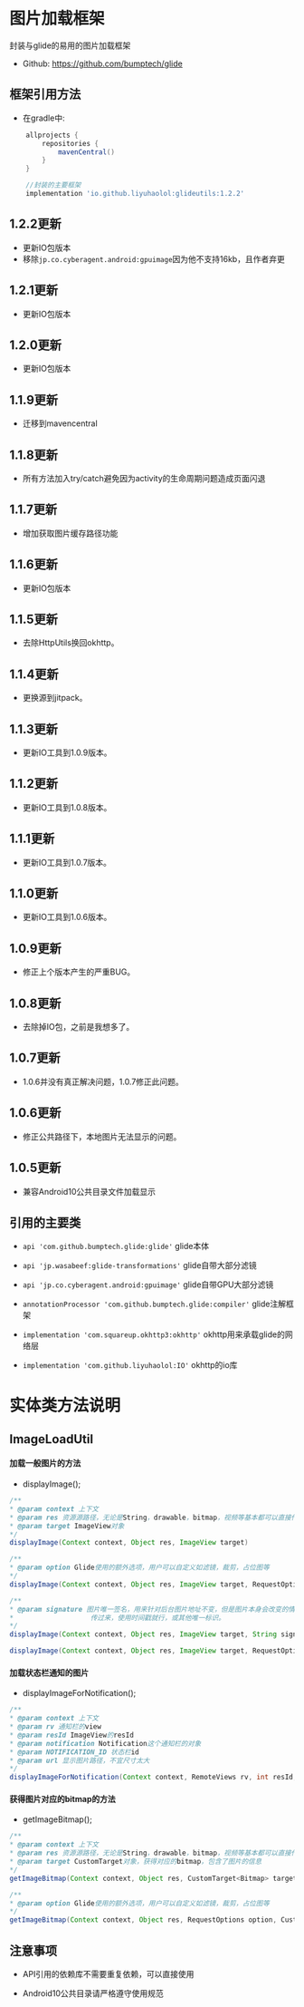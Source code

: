 # 图片加载框架

封装与glide的易用的图片加载框架

- Github: https://github.com/bumptech/glide

## 框架引用方法

- 在gradle中:

```gradle
    allprojects {
        repositories {
            mavenCentral()
        }
    }
```

```gradle
    //封装的主要框架
    implementation 'io.github.liyuhaolol:glideutils:1.2.2'
```

## 1.2.2更新

- 更新IO包版本
- 移除`jp.co.cyberagent.android:gpuimage`因为他不支持16kb，且作者弃更

## 1.2.1更新

- 更新IO包版本

## 1.2.0更新

- 更新IO包版本

## 1.1.9更新

- 迁移到mavencentral

## 1.1.8更新

- 所有方法加入try/catch避免因为activity的生命周期问题造成页面闪退

## 1.1.7更新

- 增加获取图片缓存路径功能

## 1.1.6更新

- 更新IO包版本

## 1.1.5更新

- 去除HttpUtils换回okhttp。

## 1.1.4更新

- 更换源到jitpack。

## 1.1.3更新

- 更新IO工具到1.0.9版本。

## 1.1.2更新

- 更新IO工具到1.0.8版本。

## 1.1.1更新

- 更新IO工具到1.0.7版本。

## 1.1.0更新

- 更新IO工具到1.0.6版本。

## 1.0.9更新

- 修正上个版本产生的严重BUG。

## 1.0.8更新

- 去除掉IO包，之前是我想多了。

## 1.0.7更新

- 1.0.6并没有真正解决问题，1.0.7修正此问题。

## 1.0.6更新

- 修正公共路径下，本地图片无法显示的问题。

## 1.0.5更新

- 兼容Android10公共目录文件加载显示

## 引用的主要类

- `api 'com.github.bumptech.glide:glide'` glide本体

- `api 'jp.wasabeef:glide-transformations'` glide自带大部分滤镜

- `api 'jp.co.cyberagent.android:gpuimage'` glide自带GPU大部分滤镜

- `annotationProcessor 'com.github.bumptech.glide:compiler'` glide注解框架

- `implementation 'com.squareup.okhttp3:okhttp'` okhttp用来承载glide的网络层

- `implementation 'com.github.liyuhaolol:IO'` okhttp的io库

# 实体类方法说明

## ImageLoadUtil

#### 加载一般图片的方法

- displayImage();

```java
/**
* @param context 上下文
* @param res 资源源路径，无论是String，drawable，bitmap，视频等基本都可以直接传
* @param target ImageView对象
*/
displayImage(Context context, Object res, ImageView target)

/**
* @param option Glide使用的额外选项，用户可以自定义如滤镜，裁剪，占位图等
*/
displayImage(Context context, Object res, ImageView target, RequestOptions option)

/**
* @param signature 图片唯一签名，用来针对后台图片地址不变，但是图片本身会改变的情况，唯一标识符最好是由后台
*                   传过来，使用时间戳就行，或其他唯一标识。
*/
displayImage(Context context, Object res, ImageView target, String signature)

displayImage(Context context, Object res, ImageView target, RequestOptions option, String signature)
```

#### 加载状态栏通知的图片

- displayImageForNotification();

```java
/**
* @param context 上下文
* @param rv 通知栏的view
* @param resId ImageView的resId
* @param notification Notification这个通知栏的对象
* @param NOTIFICATION_ID 状态栏id
* @param url 显示图片路径，不宜尺寸太大
*/
displayImageForNotification(Context context, RemoteViews rv, int resId,Notification notification, int NOTIFICATION_ID, String url)
```

#### 获得图片对应的bitmap的方法

- getImageBitmap();

```java
/**
* @param context 上下文
* @param res 资源源路径，无论是String，drawable，bitmap，视频等基本都可以直接传
* @param target CustomTarget对象，获得对应的bitmap，包含了图片的信息
*/
getImageBitmap(Context context, Object res, CustomTarget<Bitmap> target)

/**
* @param option Glide使用的额外选项，用户可以自定义如滤镜，裁剪，占位图等
*/
getImageBitmap(Context context, Object res, RequestOptions option, CustomTarget<Bitmap> target)
```

## 注意事项

- API引用的依赖库不需要重复依赖，可以直接使用

- Android10公共目录请严格遵守使用规范
